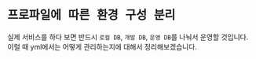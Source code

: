 # `프로파일에 따른 환경 구성 분리`

실제 서비스를 하다 보면 반드시 `로컬 DB`, `개발 DB`, `운영 DB`를 나눠서 운영할 것입니다. 이럴 때 yml에서는 어떻게 관리하는지에 대해서 정리해보겠습니다. 

<br>

